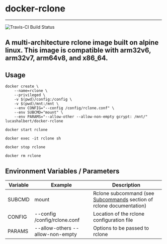 # docker-rclone
---
![Travis-CI Build Status](https://travis-ci.org/lucashalbert/docker-rclone.svg?branch=master)

A multi-architecture rclone image built on alpine linux. This image is compatible with arm32v6, arm32v7, arm64v8, and x86_64.
---

## Usage
```
docker create \
    --name=rclone \
    --privileged \
    -v $(pwd)/config:/config \
    -v $(pwd)/mnt:/mnt \
    --env CONFIG="--config /config/rclone.conf" \
    --env SUBCMD="mount" \
    --env PARAMS="--allow-other --allow-non-empty gcrypt: /mnt/" lucashalbert/docker-rclone

docker start rclone

docker exec -it rclone sh

docker stop rclone

docker rm rclone
```

## Environment Variables / Parameters
|Variable|Example|Description|
|---|---|---|
|SUBCMD|mount|Rclone subcommand (see [Subcommands](https://rclone.org/docs/#subcommands) section of rclone documentation)|
|CONFIG|--config /config/rclone.conf|Location of the rclone configuration file|
|PARAMS|--allow-others --allow-non-empty |Options to be passed to rclone|
